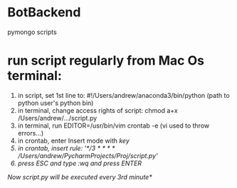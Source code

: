 # BotBackend
pymongo scripts


# run script regularly from Mac Os terminal:

1. in script, set 1st line to: #!/Users/andrew/anaconda3/bin/python (path to python user's python bin)
2. in terminal, change access rights of script: chmod a+x /Users/andrew/.../script.py
3. in terminal, run EDITOR=/usr/bin/vim crontab -e (vi used to throw errors...)
4. in crontab, enter Insert mode with <I> key
5. in crontab, insert rule: '\*/3 \* * \* \* /Users/andrew/PycharmProjects/Proj/script.py'
6. press ESC and type :wq and press ENTER
  
Now script.py will be executed every 3rd minute*
